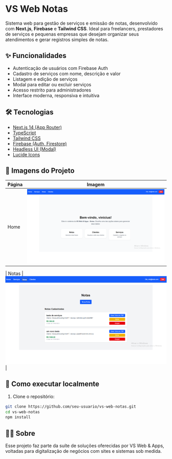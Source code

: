 # VS Web Notas

Sistema web para gestão de serviços e emissão de notas, desenvolvido com **Next.js**, **Firebase** e **Tailwind CSS**. Ideal para freelancers, prestadores de serviços e pequenas empresas que desejam organizar seus atendimentos e gerar registros simples de notas.

## ✨ Funcionalidades

- Autenticação de usuários com Firebase Auth
- Cadastro de serviços com nome, descrição e valor
- Listagem e edição de serviços
- Modal para editar ou excluir serviços
- Acesso restrito para administradores
- Interface moderna, responsiva e intuitiva

## 🛠️ Tecnologias

- [Next.js 14 (App Router)](https://nextjs.org/)
- [TypeScript](https://www.typescriptlang.org/)
- [Tailwind CSS](https://tailwindcss.com/)
- [Firebase (Auth, Firestore)](https://firebase.google.com/)
- [Headless UI (Modal)](https://headlessui.com/)
- [Lucide Icons](https://lucide.dev/)

## 📸 Imagens do Projeto

| Página | Imagem |
|--------|--------|
| Home | ![Home](./public/images/prints-app/dashboard.png) |

| Notas | ![Notas](./public/images/prints-app/notas.png) |

## 🚀 Como executar localmente

1. Clone o repositório:

```bash
git clone https://github.com/seu-usuario/vs-web-notas.git
cd vs-web-notas
npm install

```

## 🧑‍💼 Sobre
Esse projeto faz parte da suíte de soluções oferecidas por VS Web & Apps, voltadas para digitalização de negócios com sites e sistemas sob medida.